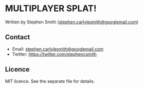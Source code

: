 # MULTIPLAYER SPLAT!


Written by Stephen Smith (stephen.carlylesmith@googlemail.com)



## Contact
* Email: stephen.carlylesmith@googlemail.com
* Twitter: https://twitter.com/stephencsmith


## Licence
MIT licence.  See the separate file for details.


